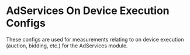 # AdServices On Device Execution Configs

These configs are used for measurements relating to on device execution (auction, bidding, etc.) for the AdServices module.

